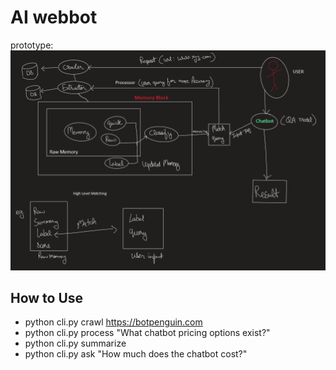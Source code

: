 # AI webbot

prototype:
![alt text](data/image.png)

## How to Use

- python cli.py crawl https://botpenguin.com
- python cli.py process "What chatbot pricing options exist?"
- python cli.py summarize
- python cli.py ask "How much does the chatbot cost?"